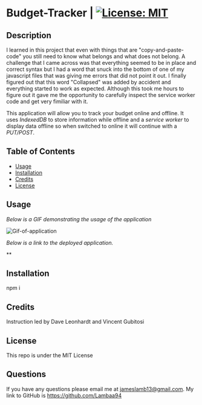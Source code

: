 # Budget-Tracker | [![License: MIT](https://img.shields.io/badge/License-MIT-blue.svg)](https://opensource.org/licenses/MIT)


## Description
I learned in this project that even with things that are "copy-and-paste-code" you still need to know what belongs and what does not belong. A challenge that I came across was that everything seemed to be in place and correct syntax but I had a word that snuck into the bottom of one of my javascript files that was giving me errors that did not point it out. I finally figured out that this word "Collapsed" was added by accident and everything started to work as expected. Although this took me hours to figure out it gave me the opportunity to carefully inspect the service worker code and get very fimiliar with it.

This application will allow you to track your budget online and offline. It uses *IndexedDB* to store information while offline and a *service worker* to display data offline so when switched to online it will continue with a *PUT/POST*.


## Table of Contents


* [Usage](#usage)
* [Installation](#installation)
* [Credits](#credits)
* [License](#license)

## Usage

*Below is a GIF demonstrating the usage of the application*

![Gif-of-application](./GIF/demo.gif)

*Below is a link to the deployed application.*

**

## Installation

npm i

## Credits

Instruction led by Dave Leonhardt and Vincent Gubitosi

## License

This repo is under the MIT License

## Questions

If you have any questions please email me at jameslamb13@gmail.com. My link to GitHub is https://github.com/Lambaa94
